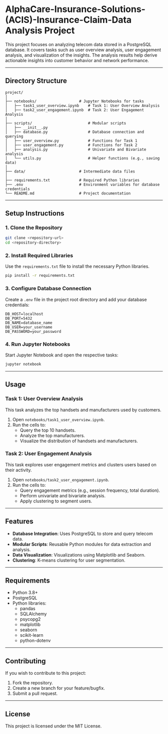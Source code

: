 # AlphaCare-Insurance-Solutions-(ACIS)-Insurance-Claim-Data Analysis Project

This project focuses on analyzing telecom data stored in a PostgreSQL database. It covers tasks such as user overview analysis, user engagement analysis, and visualization of the insights. The analysis results help derive actionable insights into customer behavior and network performance.

---

## **Directory Structure**

```
project/
│
├── notebooks/                   # Jupyter Notebooks for tasks
│   ├── task1_user_overview.ipynb    # Task 1: User Overview Analysis
│   ├── task2_user_engagement.ipynb  # Task 2: User Engagement Analysis
│
├── scripts/                         # Modular scripts
│   ├── __init__.py
│   ├── database.py                  # Database connection and querying
│   ├── user_overview.py             # Functions for Task 1
│   ├── user_engagement.py           # Functions for Task 2
│   ├── analysis.py                  # Univariate and Bivariate analysis
│   └── utils.py                     # Helper functions (e.g., saving data)
│
├── data/                        # Intermediate data files
│
├── requirements.txt             # Required Python libraries
├── .env                         # Environment variables for database credentials
└── README.md                    # Project documentation
```

---

## **Setup Instructions**

### **1. Clone the Repository**

```bash
git clone <repository-url>
cd <repository-directory>
```

### **2. Install Required Libraries**

Use the `requirements.txt` file to install the necessary Python libraries.

```bash
pip install -r requirements.txt
```

### **3. Configure Database Connection**

Create a `.env` file in the project root directory and add your database credentials:

```dotenv
DB_HOST=localhost
DB_PORT=5432
DB_NAME=database_name
DB_USER=your_username
DB_PASSWORD=your_password
```

### **4. Run Jupyter Notebooks**

Start Jupyter Notebook and open the respective tasks:

```bash
jupyter notebook
```

---

## **Usage**

### **Task 1: User Overview Analysis**

This task analyzes the top handsets and manufacturers used by customers.

1. Open `notebooks/task1_user_overview.ipynb`.
2. Run the cells to:
   - Query the top 10 handsets.
   - Analyze the top manufacturers.
   - Visualize the distribution of handsets and manufacturers.

### **Task 2: User Engagement Analysis**

This task explores user engagement metrics and clusters users based on their activity.

1. Open `notebooks/task2_user_engagement.ipynb`.
2. Run the cells to:
   - Query engagement metrics (e.g., session frequency, total duration).
   - Perform univariate and bivariate analysis.
   - Apply clustering to segment users.

---

## **Features**

- **Database Integration**: Uses PostgreSQL to store and query telecom data.
- **Modular Scripts**: Reusable Python modules for data extraction and analysis.
- **Data Visualization**: Visualizations using Matplotlib and Seaborn.
- **Clustering**: K-means clustering for user segmentation.

---

## **Requirements**

- Python 3.8+
- PostgreSQL
- Python libraries:
  - pandas
  - SQLAlchemy
  - psycopg2
  - matplotlib
  - seaborn
  - scikit-learn
  - python-dotenv

---

## **Contributing**

If you wish to contribute to this project:

1. Fork the repository.
2. Create a new branch for your feature/bugfix.
3. Submit a pull request.

---

## **License**

This project is licensed under the MIT License.

